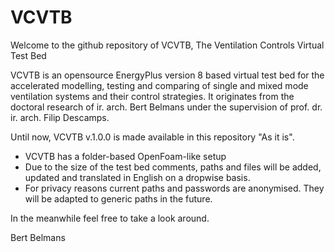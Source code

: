# VCVTB
Welcome to the github repository of VCVTB, The Ventilation Controls Virtual Test Bed

VCVTB is an opensource EnergyPlus version 8 based virtual test bed for the accelerated modelling, testing and comparing of single and mixed mode ventilation systems and their control strategies. It originates from the doctoral research of ir. arch. Bert Belmans under the supervision of prof. dr. ir. arch. Filip Descamps.

Until now, VCVTB v.1.0.0 is made available in this repository "As it is". 
- VCVTB has a folder-based OpenFoam-like setup
- Due to the size of the test bed comments, paths and files will be added, updated and translated in English on a dropwise basis.
- For privacy reasons current paths and passwords are anonymised. They will be adapted to generic paths in the future.

In the meanwhile feel free to take a look around. 

Bert Belmans
